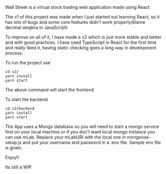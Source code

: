 Wall Street is a virtual stock trading web application made using React

The v1 of this project was made when I just started out learning React, so it has lots of bugs and some core features didn't work properly(blame decimal alegbra in JavaScript)

To improve on all of it, I have made a v2 which is just more stable and better and with good practices. I have used TypeScript in React for the first time and really liked it, having static checking goes a long way in development process.

To run the project use

```
cd v2/
yarn install
yarn start
```

The above command will start the frontend

To start the backend
```
cd v2/backend
yarn install
yarn start
```

The App uses a Mongo database so you will need to start a mongo service first on your local machine or if you don't want local mongo instance you can use mLab. Replace your mLabURI with the local one in mongoose-setup.js and put your username and password in a .env file. Sample env file is given.

Enjoy!!

Its still a WIP.

